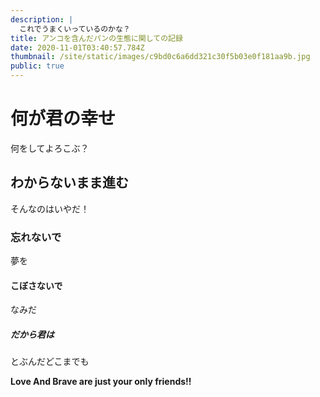 ```yaml
---
description: |
  これでうまくいっているのかな？
title: アンコを含んだパンの生態に関しての記録
date: 2020-11-01T03:40:57.784Z
thumbnail: /site/static/images/c9bd0c6a6dd321c30f5b03e0f181aa9b.jpg
public: true
---
```

# 何が君の幸せ

何をしてよろこぶ？

## わからないまま進む

そんなのはいやだ！

### 忘れないで

夢を

#### こぼさないで

なみだ

##### だから君は

とぶんだどこまでも

**Love And Brave are just your only friends!!**